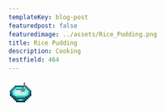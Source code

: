 ```yaml
---
templateKey: blog-post
featuredpost: false
featuredimage: ../assets/Rice_Pudding.png
title: Rice Pudding
description: Cooking
testfield: 464
---
```

![Rice Pudding](../assets/Rice_Pudding.png)